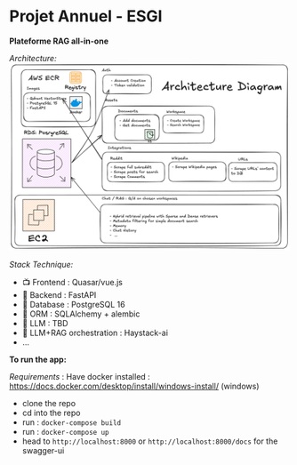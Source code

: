 # Projet Annuel - ESGI 
**Plateforme RAG all-in-one**


*Architecture:* 
![Architecture](images/archi.png)

*Stack Technique:* 
  - 📺 Frontend : Quasar/vue.js
  - 🔌 Backend : FastAPI
  - 🏬 Database : PostgreSQL 16
  - 🧰 ORM : SQLAlchemy + alembic 
  - 🧠 LLM : TBD 
  - 🔌 LLM+RAG orchestration : Haystack-ai
  - ...


**To run the app:** 

*Requirements* : Have docker installed : https://docs.docker.com/desktop/install/windows-install/ (windows)
  -  clone the repo
  -  cd into the repo
  - run : `docker-compose build`
  -  run : `docker-compose up`
  -  head to `http://localhost:8000` or `http://localhost:8000/docs` for the swagger-ui
